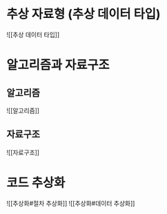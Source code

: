# 추상 자료형 (추상 데이터 타입)
![[추상 데이터 타입]]
# 알고리즘과 자료구조
## 알고리즘
![[알고리즘]]
## 자료구조
![[자료구조]]
# 코드 추상화
![[추상화#절차 추상화]]
![[추상화#데이터 추상화]]